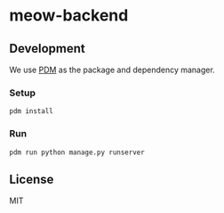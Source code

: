# meow-backend

## Development

We use [PDM](https://pdm.fming.dev/) as the package and dependency manager.

### Setup

```shell
pdm install
```

### Run

```shell
pdm run python manage.py runserver
```

## License

MIT
